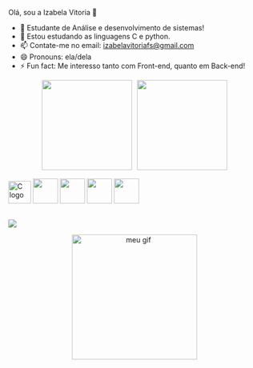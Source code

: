 Olá, sou a Izabela Vitoria 👋
- 🔭 Estudante de Análise e desenvolvimento de sistemas!
- 🌱 Estou estudando as linguagens C e python.  
- 📫 Contate-me no email: izabelavitoriafs@gmail.com
- 😄 Pronouns: ela/dela
- ⚡ Fun fact: Me interesso tanto com Front-end, quanto em Back-end!

<div style="display: flex; align-items: center; justify-content: center; gap: 10px;">
  <img src="https://github-readme-stats.vercel.app/api?username=izabelavitoriafs-eng&theme=radical&show_icons=true&hide_border=true&count_private=true" height="180px"/>
  <img src="https://github-readme-stats.vercel.app/api/top-langs/?username=izabelavitoriafs-eng&theme=radical&show_icons=true&hide_border=true&layout=compact" height="180px"/>
</div>

<div style="display: inline_block"><br>
  <img src="https://upload.wikimedia.org/wikipedia/commons/1/19/C_Logo.png" alt="C logo" width="45"/>
  <img src="https://cdn.jsdelivr.net/gh/devicons/devicon@latest/icons/python/python-original.svg" width="50px" >
  <img src="https://cdn.jsdelivr.net/gh/devicons/devicon@latest/icons/html5/html5-original.svg" width="50px">
  <img src="https://cdn.jsdelivr.net/gh/devicons/devicon@latest/icons/css3/css3-original.svg" width="50px">
  <img src="https://cdn.jsdelivr.net/gh/devicons/devicon@latest/icons/javascript/javascript-original.svg" width="50px">
</div>

##

 <a href="https://www.linkedin.com/in/izabela-vitoria-faria-de-souza-34b375381" target="_blank"><img src="https://img.shields.io/badge/-LinkedIn-%230077B5?style=for-the-badge&logo=linkedin&logoColor=white" target="_blank"></a> 

<p align="center">
  <img src="https://user-images.githubusercontent.com/.../meu-gif.gif" alt="meu gif" width="250"/>
</p>


